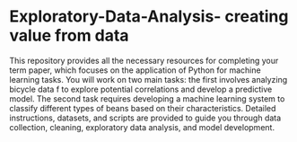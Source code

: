 # Exploratory-Data-Analysis- creating value from data

This repository provides all the necessary resources for completing your term paper, which focuses on the application of Python for machine learning tasks. You will work on two main tasks: the first involves analyzing bicycle data f to explore potential correlations and develop a predictive model. The second task requires developing a machine learning system to classify different types of beans based on their characteristics. Detailed instructions, datasets, and scripts are provided to guide you through data collection, cleaning, exploratory data analysis, and model development.
